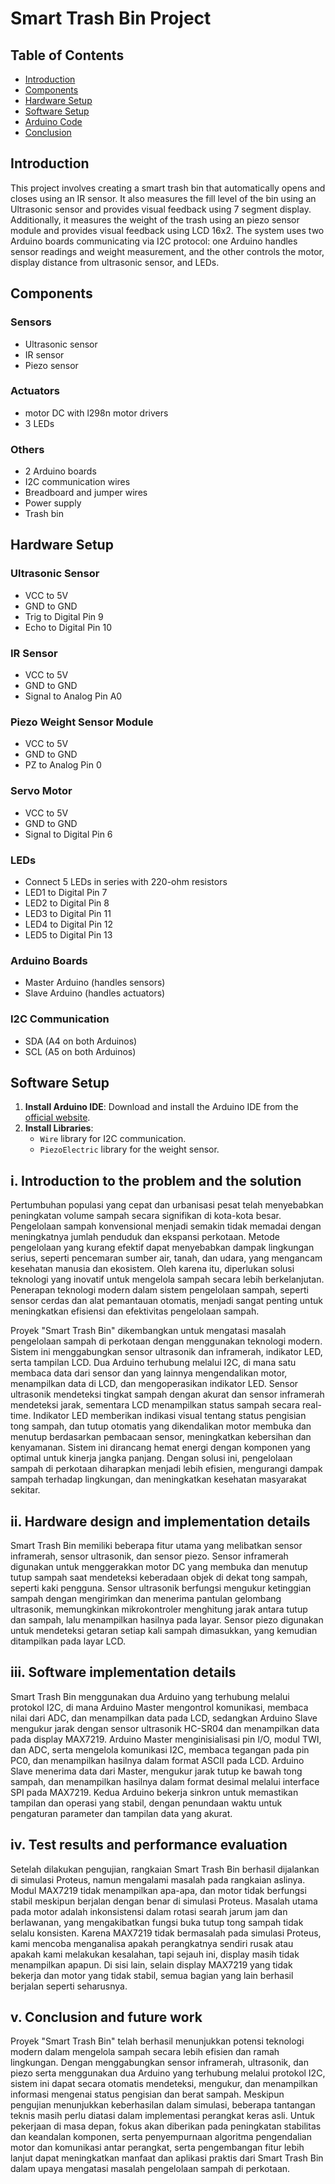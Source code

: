 # Smart Trash Bin Project

## Table of Contents
- [Introduction](#introduction)
- [Components](#components)
- [Hardware Setup](#hardware-setup)
- [Software Setup](#software-setup)
- [Arduino Code](#arduino-code)
- [Conclusion](#conclusion)

## Introduction
This project involves creating a smart trash bin that automatically opens and closes using an IR sensor. It also measures the fill level of the bin using an Ultrasonic sensor and provides visual feedback using 7 segment display. Additionally, it measures the weight of the trash using an piezo sensor module and provides visual feedback using LCD 16x2. The system uses two Arduino boards communicating via I2C protocol: one Arduino handles sensor readings and weight measurement, and the other controls the motor, display distance from ultrasonic sensor, and LEDs.

## Components
### Sensors
- Ultrasonic sensor
- IR sensor
- Piezo sensor

### Actuators
- motor DC with l298n motor drivers
- 3 LEDs

### Others
- 2 Arduino boards
- I2C communication wires
- Breadboard and jumper wires
- Power supply
- Trash bin

## Hardware Setup

### Ultrasonic Sensor
- VCC to 5V
- GND to GND
- Trig to Digital Pin 9
- Echo to Digital Pin 10

### IR Sensor
- VCC to 5V
- GND to GND
- Signal to Analog Pin A0

### Piezo Weight Sensor Module
- VCC to 5V
- GND to GND
- PZ to Analog Pin 0

### Servo Motor
- VCC to 5V
- GND to GND
- Signal to Digital Pin 6

### LEDs
- Connect 5 LEDs in series with 220-ohm resistors
- LED1 to Digital Pin 7
- LED2 to Digital Pin 8
- LED3 to Digital Pin 11
- LED4 to Digital Pin 12
- LED5 to Digital Pin 13

### Arduino Boards
- Master Arduino (handles sensors)
- Slave Arduino (handles actuators)

### I2C Communication
- SDA (A4 on both Arduinos)
- SCL (A5 on both Arduinos)

## Software Setup
1. **Install Arduino IDE**: Download and install the Arduino IDE from the [official website](https://www.arduino.cc/en/software).
2. **Install Libraries**:
   - `Wire` library for I2C communication.
   - `PiezoElectric` library for the weight sensor.

## i. Introduction to the problem and the solution
Pertumbuhan populasi yang cepat dan urbanisasi pesat telah menyebabkan peningkatan volume sampah secara signifikan di kota-kota besar. Pengelolaan sampah konvensional menjadi semakin tidak memadai dengan meningkatnya jumlah penduduk dan ekspansi perkotaan. Metode pengelolaan yang kurang efektif dapat menyebabkan dampak lingkungan serius, seperti pencemaran sumber air, tanah, dan udara, yang mengancam kesehatan manusia dan ekosistem. Oleh karena itu, diperlukan solusi teknologi yang inovatif untuk mengelola sampah secara lebih berkelanjutan. Penerapan teknologi modern dalam sistem pengelolaan sampah, seperti sensor cerdas dan alat pemantauan otomatis, menjadi sangat penting untuk meningkatkan efisiensi dan efektivitas pengelolaan sampah.

Proyek "Smart Trash Bin" dikembangkan untuk mengatasi masalah pengelolaan sampah di perkotaan dengan menggunakan teknologi modern. Sistem ini menggabungkan sensor ultrasonik dan inframerah, indikator LED, serta tampilan LCD. Dua Arduino terhubung melalui I2C, di mana satu membaca data dari sensor dan yang lainnya mengendalikan motor, menampilkan data di LCD, dan mengoperasikan indikator LED. Sensor ultrasonik mendeteksi tingkat sampah dengan akurat dan sensor inframerah mendeteksi jarak, sementara LCD menampilkan status sampah secara real-time. Indikator LED memberikan indikasi visual tentang status pengisian tong sampah, dan tutup otomatis yang dikendalikan motor membuka dan menutup berdasarkan pembacaan sensor, meningkatkan kebersihan dan kenyamanan. Sistem ini dirancang hemat energi dengan komponen yang optimal untuk kinerja jangka panjang. Dengan solusi ini, pengelolaan sampah di perkotaan diharapkan menjadi lebih efisien, mengurangi dampak sampah terhadap lingkungan, dan meningkatkan kesehatan masyarakat sekitar.

## ii. Hardware design and implementation details
Smart Trash Bin memiliki beberapa fitur utama yang melibatkan sensor inframerah, sensor ultrasonik, dan sensor piezo. Sensor inframerah digunakan untuk menggerakkan motor DC yang membuka dan menutup tutup sampah saat mendeteksi keberadaan objek di dekat tong sampah, seperti kaki pengguna. Sensor ultrasonik berfungsi mengukur ketinggian sampah dengan mengirimkan dan menerima pantulan gelombang ultrasonik, memungkinkan mikrokontroler menghitung jarak antara tutup dan sampah, lalu menampilkan hasilnya pada layar. Sensor piezo digunakan untuk mendeteksi getaran setiap kali sampah dimasukkan, yang kemudian ditampilkan pada layar LCD.

## iii. Software implementation details
Smart Trash Bin menggunakan dua Arduino yang terhubung melalui protokol I2C, di mana Arduino Master mengontrol komunikasi, membaca nilai dari ADC, dan menampilkan data pada LCD, sedangkan Arduino Slave mengukur jarak dengan sensor ultrasonik HC-SR04 dan menampilkan data pada display MAX7219. Arduino Master menginisialisasi pin I/O, modul TWI, dan ADC, serta mengelola komunikasi I2C, membaca tegangan pada pin PC0, dan menampilkan hasilnya dalam format ASCII pada LCD. Arduino Slave menerima data dari Master, mengukur jarak tutup ke bawah tong sampah, dan menampilkan hasilnya dalam format desimal melalui interface SPI pada MAX7219. Kedua Arduino bekerja sinkron untuk memastikan tampilan dan operasi yang stabil, dengan penundaan waktu untuk pengaturan parameter dan tampilan data yang akurat.

## iv. Test results and performance evaluation
Setelah dilakukan pengujian, rangkaian Smart Trash Bin berhasil dijalankan di simulasi Proteus, namun mengalami masalah pada rangkaian aslinya. Modul MAX7219 tidak menampilkan apa-apa, dan motor tidak berfungsi stabil meskipun berjalan dengan benar di simulasi Proteus. Masalah utama pada motor adalah inkonsistensi dalam rotasi searah jarum jam dan berlawanan, yang mengakibatkan fungsi buka tutup tong sampah tidak selalu konsisten. Karena MAX7219 tidak bermasalah pada simulasi Proteus, kami mencoba menganalisa apakah perangkatnya sendiri rusak atau apakah kami melakukan kesalahan, tapi sejauh ini, display masih tidak menampilkan apapun. Di sisi lain, selain display MAX7219 yang tidak bekerja dan motor yang tidak stabil, semua bagian yang lain berhasil berjalan seperti seharusnya.

## v. Conclusion and future work
Proyek "Smart Trash Bin" telah berhasil menunjukkan potensi teknologi modern dalam mengelola sampah secara lebih efisien dan ramah lingkungan. Dengan menggabungkan sensor inframerah, ultrasonik, dan piezo serta menggunakan dua Arduino yang terhubung melalui protokol I2C, sistem ini dapat secara otomatis mendeteksi, mengukur, dan menampilkan informasi mengenai status pengisian dan berat sampah. Meskipun pengujian menunjukkan keberhasilan dalam simulasi, beberapa tantangan teknis masih perlu diatasi dalam implementasi perangkat keras asli. Untuk pekerjaan di masa depan, fokus akan diberikan pada peningkatan stabilitas dan keandalan komponen, serta penyempurnaan algoritma pengendalian motor dan komunikasi antar perangkat, serta pengembangan fitur lebih lanjut dapat meningkatkan manfaat dan aplikasi praktis dari Smart Trash Bin dalam upaya mengatasi masalah pengelolaan sampah di perkotaan.
